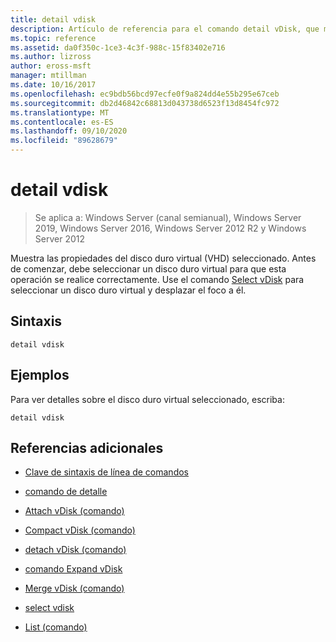 ```yaml
---
title: detail vdisk
description: Artículo de referencia para el comando detail vDisk, que muestra las propiedades del disco duro virtual (VHD) seleccionado.
ms.topic: reference
ms.assetid: da0f350c-1ce3-4c3f-988c-15f83402e716
ms.author: lizross
author: eross-msft
manager: mtillman
ms.date: 10/16/2017
ms.openlocfilehash: ec9bdb56bcd97ecfe0f9a824dd4e55b295e67ceb
ms.sourcegitcommit: db2d46842c68813d043738d6523f13d8454fc972
ms.translationtype: MT
ms.contentlocale: es-ES
ms.lasthandoff: 09/10/2020
ms.locfileid: "89628679"
---
```

# <a name="detail-vdisk"></a>detail vdisk

> Se aplica a: Windows Server (canal semianual), Windows Server 2019, Windows Server 2016, Windows Server 2012 R2 y Windows Server 2012

Muestra las propiedades del disco duro virtual (VHD) seleccionado. Antes de comenzar, debe seleccionar un disco duro virtual para que esta operación se realice correctamente. Use el comando [Select vDisk](select-vdisk.md) para seleccionar un disco duro virtual y desplazar el foco a él.

## <a name="syntax"></a>Sintaxis

```
detail vdisk
```

## <a name="examples"></a>Ejemplos

Para ver detalles sobre el disco duro virtual seleccionado, escriba:

```
detail vdisk
```

## <a name="additional-references"></a>Referencias adicionales

- [Clave de sintaxis de línea de comandos](command-line-syntax-key.md)

- [comando de detalle](detail.md)

- [Attach vDisk (comando)](attach-vdisk.md)

- [Compact vDisk (comando)](compact-vdisk.md)

- [detach vDisk (comando)](detach-vdisk.md)

- [comando Expand vDisk](expand-vdisk.md)

- [Merge vDisk (comando)](merge-vdisk.md)

- [select vdisk](select-vdisk.md)

- [List (comando)](list.md)
